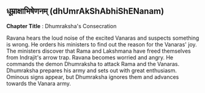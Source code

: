 ## धूम्राक्षाभिषेणनम् (dhUmrAkShAbhiShENanam)
**Chapter Title** : Dhumraksha's Consecration

Ravana hears the loud noise of the excited Vanaras and suspects something is wrong. He orders his ministers to find out the reason for the Vanaras' joy. The ministers discover that Rama and Lakshmana have freed themselves from Indrajit's arrow trap. Ravana becomes worried and angry. He commands the demon Dhumraksha to attack Rama and the Vanaras. Dhumraksha prepares his army and sets out with great enthusiasm. Ominous signs appear, but Dhumraksha ignores them and advances towards the Vanara army.